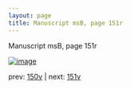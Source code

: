 ```yaml
---
layout: page
title: Manuscript msB, page 151r
---
```


Manuscript msB, page 151r

[![image](http://www.homermultitext.org/iipsrv?OBJ=IIP,1.0&FIF=/project/homer/pyramidal/deepzoom/hmt/vbbifolio/v1/vb_150v_151r.tif&WID=100&CVT=JPEG)](http://www.homermultitext.org/ict2/?urn=urn:cite2:hmt:vbbifolio.v1:vb_150v_151r)

prev:  [150v](../150v) | next:  [151v](../151v)

